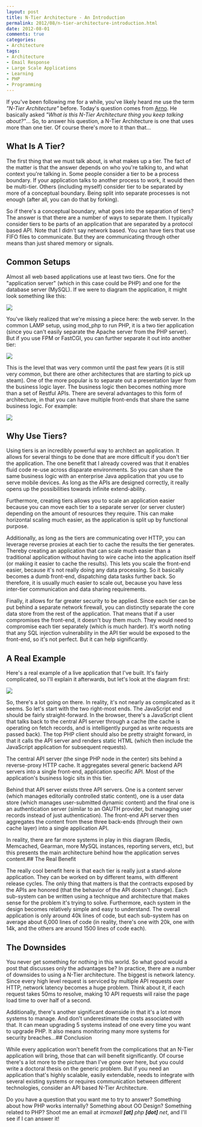 ```yaml
---
layout: post
title: N-Tier Architecture - An Introduction
permalink: 2012/08/n-tier-architecture-introduction.html
date: 2012-08-01
comments: true
categories:
- Architecture
tags:
- Architecture
- Email Response
- Large Scale Applications
- Learning
- PHP
- Programming
---
```


If you've been following me for a while, you've likely heard me use the term *"N-Tier Architecture"* before. Today's question comes from [Arno](https://twitter.com/me_arno). He basically asked *"What is this N-Tier Architecture thing you keep talking about?"*... So, to answer his question, a N-Tier Architecture is one that uses more than one tier. Of course there's more to it than that...

<!--more-->


## What Is A Tier?


The first thing that we must talk about, is what makes up a tier. The fact of the matter is that the answer depends on who you're talking to, and what context you're talking in. Some people consider a tier to be a process boundary. If your application talks to another process to work, it would then be multi-tier. Others (including myself) consider tier to be separated by more of a conceptual boundary. Being split into separate processes is not enough (after all, you can do that by forking).

So if there's a conceptual boundary, what goes into the separation of tiers? The answer is that there are a number of ways to separate them. I typically consider tiers to be parts of an application that are separated by a protocol based API. Note that I didn't say network based. You can have tiers that use FIFO files to communicate. But they are communicating through other means than just shared memory or signals.

## Common Setups


Almost all web based applications use at least two tiers. One for the "application server" (which in this case could be PHP) and one for the database server (MySQL). If we were to diagram the application, it might look something like this:

[![](http://1.bp.blogspot.com/-RIAum2bO1do/UBcx29gEEDI/AAAAAAAABDc/525TeDe0aq4/s320/2_tier.png)](http://1.bp.blogspot.com/-RIAum2bO1do/UBcx29gEEDI/AAAAAAAABDc/525TeDe0aq4/s1600/2_tier.png)

You've likely realized that we're missing a piece here: the web server. In the common LAMP setup, using mod_php to run PHP, it is a two tier application (since you can't easily separate the Apache server from the PHP server). But if you use FPM or FastCGI, you can further separate it out into another tier:

[![](http://2.bp.blogspot.com/-DJZ98jQdLoE/UBcyetqbr_I/AAAAAAAABDk/ms0iq3RzhUY/s320/3_tier.png)](http://2.bp.blogspot.com/-DJZ98jQdLoE/UBcyetqbr_I/AAAAAAAABDk/ms0iq3RzhUY/s1600/3_tier.png)

This is the level that was very common until the past few years (it is still very common, but there are other architectures that are starting to pick up steam). One of the more popular is to separate out a presentation layer from the business logic layer. The business logic then becomes nothing more than a set of Restful APIs. There are several advantages to this form of architecture, in that you can have multiple front-ends that share the same business logic. For example:

[![](http://1.bp.blogspot.com/-qmSXPaZ3kuY/UBc0dbj4FkI/AAAAAAAABDs/oXnEwLnFRfw/s320/4_tier.png)](http://1.bp.blogspot.com/-qmSXPaZ3kuY/UBc0dbj4FkI/AAAAAAAABDs/oXnEwLnFRfw/s1600/4_tier.png)

## Why Use Tiers?


Using tiers is an incredibly powerful way to architect an application. It allows for several things to be done that are more difficult if you don't tier the application. The one benefit that I already covered was that it enables fluid code re-use across disparate environments. So you can share the same business logic with an enterprise Java application that you use to serve mobile devices. As long as the APIs are designed correctly, it really opens up the possibilities towards infinite extend-ability.

Furthermore, creating tiers allows you to scale an application easier because you can move each tier to a separate server (or server cluster) depending on the amount of resources they require. This can make horizontal scaling much easier, as the application is split up by functional purpose.

Additionally, as long as the tiers are communicating over HTTP, you can leverage reverse proxies at each tier to cache the results the tier generates. Thereby creating an application that can scale much easier than a traditional application without having to wire cache into the application itself (or making it easier to cache the results). This lets you scale the front-end easier, because it's not really doing any data processing. So it basically becomes a dumb front-end, dispatching data tasks further back. So therefore, it is usually much easier to scale out, because you have less inter-tier communication and data sharing requirements.

Finally, it allows for far greater security to be applied. Since each tier can be put behind a separate network firewall, you can distinctly separate the core data store from the rest of the application. That means that if a user compromises the front-end, it doesn't buy them much. They would need to compromise each tier separately (which is much harder). It's worth noting that any SQL injection vulnerability in the API tier would be exposed to the front-end, so it's not perfect. But it can help significantly.

## A Real Example

Here's a real example of a live application that I've built. It's fairly complicated, so I'll explain it afterwards, but let's look at the diagram first:

[![](http://3.bp.blogspot.com/-_BKuO95QLFo/UBc50P8rLYI/AAAAAAAABD8/X9gqxIQU4S0/s320/live_architecture.png)](http://3.bp.blogspot.com/-_BKuO95QLFo/UBc50P8rLYI/AAAAAAAABD8/X9gqxIQU4S0/s1600/live_architecture.png)

So, there's a lot going on there. In reality, it's not nearly as complicated as it seems. So let's start with the two right-most ends. The JavaScript end should be fairly straight-forward. In the browser, there's a JavaScript client that talks back to the central API server through a cache (the cache is operating on fetch records, and is intelligently purged as write requests are passed back). The top PHP client should also be pretty straight forward, in that it calls the API server and renders static HTML (which then include the JavaScript application for subsequent requests).

The central API server (the singe PHP node in the center) sits behind a reverse-proxy HTTP cache. It aggregates several generic backend API servers into a single front-end, application specific API. Most of the application's business logic sits in this tier.

Behind that API server exists three API servers. One is a content server (which manages editorially controlled static content), one is a user data store (which manages user-submitted dynamic content) and the final one is an authentication server (similar to an OAUTH provider, but managing user records instead of just authentication). The front-end API server then aggregates the content from these three back-ends (through their own cache layer) into a single application API.

In reality, there are far more systems in play in this diagram (Redis, Memcached, Gearman, more MySQL instances, reporting servers, etc), but this presents the main architecture behind how the application serves content.## The Real Benefit


The really cool benefit here is that each tier is really just a stand-alone application. They can be worked on by different teams, with different release cycles. The only thing that matters is that the contracts exposed by the APIs are honored (that the behavior of the API doesn't change). Each sub-system can be written using a technique and architecture that makes sense for the problem it's trying to solve. Furthermore, each system in the design becomes relatively simple and easy to understand. The overall application is only around 40k lines of code, but each sub-system has on average about 6,000 lines of code (in reality, there's one with 20k, one with 14k, and the others are around 1500 lines of code each). 
## The Downsides


You never get something for nothing in this world. So what good would a post that discusses only the advantages be? In practice, there are a number of downsides to using a N-Tier architecture. The biggest is network latency. Since every high level request is serviced by multiple API requests over HTTP, network latency becomes a huge problem. Think about it, if each request takes 50ms to resolve, making 10 API requests will raise the page load time to over half of a second.


Additionally, there's another significant downside in that it's a lot more systems to manage. And don't underestimate the costs associated with that. It can mean upgrading 5 systems instead of one every time you want to upgrade PHP. It also means monitoring many more systems for security breaches...## Conclusion


While every application won't benefit from the complications that an N-Tier application will bring, those that can will benefit significantly. Of course there's a lot more to the picture than I've gone over here, but you could write a doctoral thesis on the generic problem. But if you need an application that's highly scalable, easily extendable, needs to integrate with several existing systems or requires communication between different technologies, consider an API based N-Tier Architecture.

Do you have a question that you want me to try to answer? Something about how PHP works internally? Something about OO Design? Something related to PHP? Shoot me an email at *ircmaxell **[at]** php **[dot]** net*, and I'll see if I can answer it!